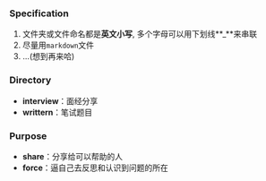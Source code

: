### Specification
1. 文件夹或文件命名都是**英文小写**, 多个字母可以用下划线**_**来串联
2. 尽量用`markdown`文件
3. ...(想到再来哈)

### Directory
* **interview**：面经分享
* **writtern**：笔试题目

### Purpose
* **share**：分享给可以帮助的人
* **force**：逼自己去反思和认识到问题的所在

